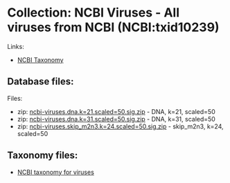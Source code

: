 # Collection: NCBI Viruses - All viruses from NCBI (NCBI:txid10239)

Links:
* [NCBI Taxonomy](https://www.ncbi.nlm.nih.gov/Taxonomy/Browser/wwwtax.cgi?mode=Info&id=10239&lvl=3&lin=f&keep=1&srchmode=1&unlock)

## Database files:

Files:
* zip: [ncbi-viruses.dna.k=21.scaled=50.sig.zip](https://farm.cse.ucdavis.edu/~ctbrown/sourmash-db/ncbi-viruses-2025.01/ncbi-viruses.dna.k=21.scaled=50.sig.zip) - DNA, k=21, scaled=50
* zip: [ncbi-viruses.dna.k=31.scaled=50.sig.zip](https://farm.cse.ucdavis.edu/~ctbrown/sourmash-db/ncbi-viruses-2025.01/ncbi-viruses.dna.k=31.scaled=50.sig.zip) - DNA, k=31, scaled=50
* zip: [ncbi-viruses.skip_m2n3.k=24.scaled=50.sig.zip](https://farm.cse.ucdavis.edu/~ctbrown/sourmash-db/ncbi-viruses-2025.01/ncbi-viruses.skip_m2n3.k=24.scaled=50.sig.zip) - skip_m2n3, k=24, scaled=50


## Taxonomy files:

* [NCBI taxonomy for viruses](https://farm.cse.ucdavis.edu/~ctbrown/sourmash-db/ncbi-viruses.lineages.csv)
